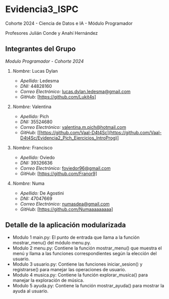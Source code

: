 # Evidencia3_ISPC
Cohorte 2024 - Ciencia de Datos e IA - Módulo Programador

Profesores Julián Conde y Anahí Hernández


## Integrantes del Grupo

*Modulo Programador - Cohorte 2024*

1. *Nombre:* Lucas Dylan
   - *Apellido:* Ledesma
   - *DNI:* 44828160
   - *Correo Electrónico:* lucas.dylan.ledesma@gmail.com
   - *GitHub:* [https://github.com/Lukit4s]

2. *Nombre:* Valentina
   - *Apellido:* Pich
   - *DNI:* 35524680
   - *Correo Electrónico:* valentina.m.pich@hotmail.com
   - *GitHub:* [[https://github.com/Vaal-D4t4Sc](https://github.com/Vaal-D4t4Sc/Evidencia2_Pich_Ejercicios_IntroProg)]

3. *Nombre:* Francisco
   - *Apellido:* Oviedo
   - *DNI:* 39326636
   - *Correo Electrónico:* foviedor96@gmail.com
   - *GitHub:* [https://github.com/Franor9] 
4. *Nombre:* Numa
   - *Apellido:* De Agostini
   - *DNI:* 47047669
   - *Correo Electrónico:* numasdea@gmail.com
   - *GitHub:* [https://github.com/Numaaaaaaaaa]
  
## Detalle de la aplicación modularizada
   - Modulo 1 main.py: El punto de entrada que llama a la función mostrar_menu() del módulo menu.py.
   - Modulo 2 menu.py: Contiene la función mostrar_menu() que muestra el menú y llama a las funciones correspondientes según la elección del usuario.
   - Modulo 3 usuario.py: Contiene las funciones iniciar_sesion() y registrarse() para manejar las operaciones de usuario.
   - Modulo 4 musica.py: Contiene la función explorar_musica() para manejar la exploración de música.
   - Modulo 5 ayuda.py: Contiene la función mostrar_ayuda() para mostrar la ayuda al usuario.


